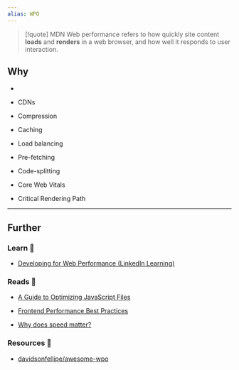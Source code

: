 ```yaml
---
alias: WPO
---
```

> [!quote] MDN
> Web performance refers to how quickly site content **loads** and **renders** in a web browser, and how well it responds to user interaction.
## Why

- 

- CDNs
- Compression
- Caching
- Load balancing
- Pre-fetching
- Code-splitting
- Core Web Vitals
- Critical Rendering Path


---
## Further

### Learn 🧠

- [Developing for Web Performance (LinkedIn Learning)](https://www.linkedin.com/learning/developing-for-web-performance)
### Reads 📄

- [A Guide to Optimizing JavaScript Files](https://www.sitepoint.com/optimizing-javascript-files/)

- [Frontend Performance Best Practices](https://roadmap.sh/best-practices/frontend-performance)

- [Why does speed matter?](https://web.dev/why-speed-matters/)
### Resources 🧩

- [davidsonfellipe/awesome-wpo](https://github.com/davidsonfellipe/awesome-wpo#readme)
